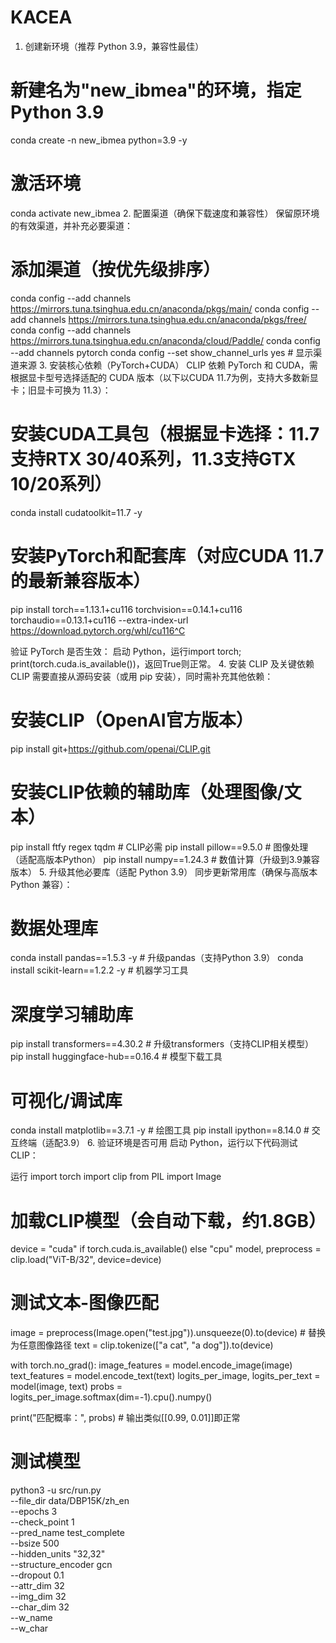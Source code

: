 # KACEA

1. 创建新环境（推荐 Python 3.9，兼容性最佳）
# 新建名为"new_ibmea"的环境，指定Python 3.9
conda create -n new_ibmea python=3.9 -y
# 激活环境
conda activate new_ibmea
2. 配置渠道（确保下载速度和兼容性）
保留原环境的有效渠道，并补充必要渠道：

# 添加渠道（按优先级排序）
conda config --add channels https://mirrors.tuna.tsinghua.edu.cn/anaconda/pkgs/main/
conda config --add channels https://mirrors.tuna.tsinghua.edu.cn/anaconda/pkgs/free/
conda config --add channels https://mirrors.tuna.tsinghua.edu.cn/anaconda/cloud/Paddle/
conda config --add channels pytorch
conda config --set show_channel_urls yes  # 显示渠道来源
3. 安装核心依赖（PyTorch+CUDA）
CLIP 依赖 PyTorch 和 CUDA，需根据显卡型号选择适配的 CUDA 版本（以下以CUDA 11.7为例，支持大多数新显卡；旧显卡可换为 11.3）：

# 安装CUDA工具包（根据显卡选择：11.7支持RTX 30/40系列，11.3支持GTX 10/20系列）
conda install cudatoolkit=11.7 -y

# 安装PyTorch和配套库（对应CUDA 11.7的最新兼容版本）
 pip install torch==1.13.1+cu116 torchvision==0.14.1+cu116 torchaudio==0.13.1+cu116   --extra-index-url https://download.pytorch.org/whl/cu116^C

验证 PyTorch 是否生效：
启动 Python，运行import torch; print(torch.cuda.is_available())，返回True则正常。
4. 安装 CLIP 及关键依赖
CLIP 需要直接从源码安装（或用 pip 安装），同时需补充其他依赖：

# 安装CLIP（OpenAI官方版本）
pip install git+https://github.com/openai/CLIP.git

# 安装CLIP依赖的辅助库（处理图像/文本）
pip install ftfy regex tqdm  # CLIP必需
pip install pillow==9.5.0  # 图像处理（适配高版本Python）
pip install numpy==1.24.3  # 数值计算（升级到3.9兼容版本）
5. 升级其他必要库（适配 Python 3.9）
同步更新常用库（确保与高版本 Python 兼容）：

# 数据处理库
conda install pandas==1.5.3 -y  # 升级pandas（支持Python 3.9）
conda install scikit-learn==1.2.2 -y  # 机器学习工具

# 深度学习辅助库
pip install transformers==4.30.2  # 升级transformers（支持CLIP相关模型）
pip install huggingface-hub==0.16.4  # 模型下载工具

# 可视化/调试库
conda install matplotlib==3.7.1 -y  # 绘图工具
pip install ipython==8.14.0  # 交互终端（适配3.9）
6. 验证环境是否可用
启动 Python，运行以下代码测试 CLIP：

运行
import torch
import clip
from PIL import Image

# 加载CLIP模型（会自动下载，约1.8GB）
device = "cuda" if torch.cuda.is_available() else "cpu"
model, preprocess = clip.load("ViT-B/32", device=device)

# 测试文本-图像匹配
image = preprocess(Image.open("test.jpg")).unsqueeze(0).to(device)  # 替换为任意图像路径
text = clip.tokenize(["a cat", "a dog"]).to(device)

with torch.no_grad():
    image_features = model.encode_image(image)
    text_features = model.encode_text(text)
    logits_per_image, logits_per_text = model(image, text)
    probs = logits_per_image.softmax(dim=-1).cpu().numpy()

print("匹配概率：", probs)  # 输出类似[[0.99, 0.01]]即正常

# 测试模型
python3 -u src/run.py \
    --file_dir data/DBP15K/zh_en \
    --epochs 3 \
    --check_point 1 \
    --pred_name test_complete \
    --bsize 500 \
    --hidden_units "32,32" \
    --structure_encoder gcn \
    --dropout 0.1 \
    --attr_dim 32 \
    --img_dim 32 \
    --char_dim 32 \
    --w_name \
    --w_char
